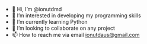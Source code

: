 - 👋 Hi, I’m @ionutdmd
- 👀 I’m interested in developing my programming skills
- 🌱 I’m currently learning Python
- 💞️ I’m looking to collaborate on any project 
- 📫 How to reach me via email ionutdaus@gmail.com

<!---
ionutdmd/ionutdmd is a ✨ special ✨ repository because its `README.md` (this file) appears on your GitHub profile.
You can click the Preview link to take a look at your changes.
--->
